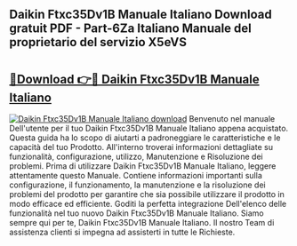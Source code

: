 ## Daikin Ftxc35Dv1B Manuale Italiano Download gratuit PDF - Part-6Za Italiano Manuale del proprietario del servizio X5eVS

# <h2><a href="http://dfd8qbu.blite.top/?on=Daikin+Ftxc35Dv1B+Manuale+Italiano">🔗Download 👉🔴 Daikin Ftxc35Dv1B Manuale Italiano</a></h2>

[![Daikin Ftxc35Dv1B Manuale Italiano download](https://i.imgur.com/lujVjoI.png)](http://dfd8qbu.blite.top/?on=Daikin+Ftxc35Dv1B+Manuale+Italiano)
Benvenuto nel manuale Dell'utente per il tuo Daikin Ftxc35Dv1B Manuale Italiano appena acquistato. Questa guida ha lo scopo di aiutarti a padroneggiare le caratteristiche e le capacità del tuo Prodotto. All'interno troverai informazioni dettagliate su funzionalità, configurazione, utilizzo, Manutenzione e Risoluzione dei problemi. Prima di utilizzare Daikin Ftxc35Dv1B Manuale Italiano, leggere attentamente questo Manuale. Contiene informazioni importanti sulla configurazione, il funzionamento, la manutenzione e la risoluzione dei problemi del prodotto per garantire che sia possibile utilizzare il prodotto in modo efficace ed efficiente. Goditi la perfetta integrazione Dell'elenco delle funzionalità nel tuo nuovo Daikin Ftxc35Dv1B Manuale Italiano. Siamo sempre qui per te, Daikin Ftxc35Dv1B Manuale Italiano. Il nostro Team di assistenza clienti si impegna ad assisterti in tutte le Richieste.
